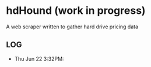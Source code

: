 # hdHound (work in progress)
A web scraper written to gather hard drive pricing data
## LOG
  * Thu Jun 22 3:32PM:
